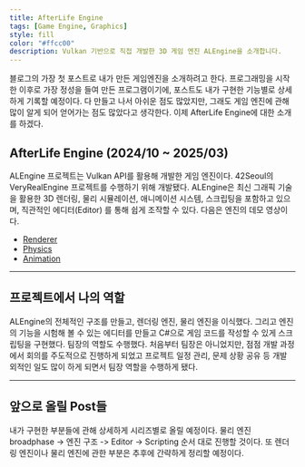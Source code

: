 ```yaml
---
title: AfterLife Engine
tags: [Game Engine, Graphics]
style: fill
color: "#ffcc00"
description: Vulkan 기반으로 직접 개발한 3D 게임 엔진 ALEngine을 소개합니다.
---
```


블로그의 가장 첫 포스트로 내가 만든 게임엔진을 소개하려고 한다. 프로그래밍을 시작한 이후로 가장 정성을 들여 만든 프로그램이기에, 포스트도 내가 구현한 기능별로 상세하게 기록할 예정이다. 다 만들고 나서 아쉬운 점도 많았지만, 그래도 게임 엔진에 관해 많이 알게 되어 얻어가는 점도 많았다고 생각한다. 이제 AfterLife Engine에 대한 소개를 하겠다. 

## AfterLife Engine (2024/10 ~ 2025/03)
ALEngine 프로젝트는 Vulkan API를 활용해 개발한 게임 엔진이다. 42Seoul의 VeryRealEngine 프로젝트를 수행하기 위해 개발됐다. ALEngine은 최신 그래픽 기술을 활용한 3D 렌더링, 물리 시뮬레이션, 애니메이션 시스템, 스크립팅을 포함하고 있으며, 직관적인 에디터(Editor) 를 통해 쉽게 조작할 수 있다. 다음은 엔진의 데모 영상이다.

- [Renderer](https://www.youtube.com/watch?v=cwIg2w3mOJ0)
- [Physics](https://www.youtube.com/watch?v=oJnp3A-QEsE)
- [Animation](https://youtu.be/M6dmDZbce60)

---
## 프로젝트에서 나의 역할
ALEngine의 전체적인 구조를 만들고, 렌더링 엔진, 물리 엔진을 이식했다. 그리고 엔진의 기능을 시험해 볼 수 있는 에디터를 만들고 C#으로 게임 코드를 작성할 수 있게 스크립팅을 구현했다. 팀장의 역할도 수행했다. 처음부터 팀장은 아니었지만, 점점 개발 과정에서 회의를 주도적으로 진행하게 되었고 프로젝트 일정 관리, 문제 상황 공유 등 개발 외적인 일도 많이 하게 되면서 팀장 역할을 수행하게 됐다.

---

## 앞으로 올릴 Post들
내가 구현한 부분들에 관해 상세하게 시리즈별로 올릴 예정이다. 물리 엔진 broadphase -> 엔진 구조 -> Editor -> Scripting 순서 대로 진행할 것이다. 또 렌더링 엔진이나 물리 엔진에 관한 부분은 추후에 간략하게 정리할 예정이다. 
